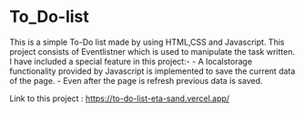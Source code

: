 # To_Do-list
 This is a simple To-Do list  made by using HTML,CSS and Javascript.
 This project consists of Eventlistner which is used to manipulate the task written.
 I have included a special feature in this project:-
    - A localstorage functionality provided by Javascript is implemented to save the current 
      data of the page.
    - Even after the page is refresh previous data is saved.

Link to this project :  https://to-do-list-eta-sand.vercel.app/

